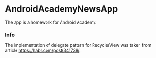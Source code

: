 # AndroidAcademyNewsApp
The app is a homework for Android Academy.

### Info
The implementation of delegate pattern for RecyclerView was taken from article https://habr.com/post/341738/.
